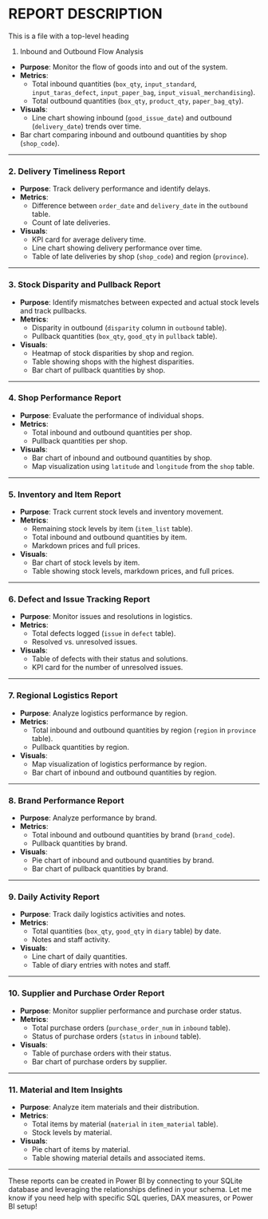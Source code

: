 # REPORT DESCRIPTION

This is a file with a top-level heading

1. Inbound and Outbound Flow Analysis

- **Purpose**: Monitor the flow of goods into and out of the system.
- **Metrics**:
  - Total inbound quantities (`box_qty`, `input_standard`, `input_taras_defect`, `input_paper_bag`, `input_visual_merchandising`).
  - Total outbound quantities (`box_qty`, `product_qty`, `paper_bag_qty`).
- **Visuals**:
  - Line chart showing inbound (`good_issue_date`) and outbound (`delivery_date`) trends over time.
- Bar chart comparing inbound and outbound quantities by shop (`shop_code`).

---

### **2. Delivery Timeliness Report**

- **Purpose**: Track delivery performance and identify delays.
- **Metrics**:
  - Difference between `order_date` and `delivery_date` in the `outbound` table.
  - Count of late deliveries.
- **Visuals**:
  - KPI card for average delivery time.
  - Line chart showing delivery performance over time.
  - Table of late deliveries by shop (`shop_code`) and region (`province`).

---

### **3. Stock Disparity and Pullback Report**

- **Purpose**: Identify mismatches between expected and actual stock levels and track pullbacks.
- **Metrics**:
  - Disparity in outbound (`disparity` column in `outbound` table).
  - Pullback quantities (`box_qty`, `good_qty` in `pullback` table).
- **Visuals**:
  - Heatmap of stock disparities by shop and region.
  - Table showing shops with the highest disparities.
  - Bar chart of pullback quantities by shop.

---

### **4. Shop Performance Report**

- **Purpose**: Evaluate the performance of individual shops.
- **Metrics**:
  - Total inbound and outbound quantities per shop.
  - Pullback quantities per shop.
- **Visuals**:
  - Bar chart of inbound and outbound quantities by shop.
  - Map visualization using `latitude` and `longitude` from the `shop` table.

---

### **5. Inventory and Item Report**

- **Purpose**: Track current stock levels and inventory movement.
- **Metrics**:
  - Remaining stock levels by item (`item_list` table).
  - Total inbound and outbound quantities by item.
  - Markdown prices and full prices.
- **Visuals**:
  - Bar chart of stock levels by item.
  - Table showing stock levels, markdown prices, and full prices.

---

### **6. Defect and Issue Tracking Report**

- **Purpose**: Monitor issues and resolutions in logistics.
- **Metrics**:
  - Total defects logged (`issue` in `defect` table).
  - Resolved vs. unresolved issues.
- **Visuals**:
  - Table of defects with their status and solutions.
  - KPI card for the number of unresolved issues.

---

### **7. Regional Logistics Report**

- **Purpose**: Analyze logistics performance by region.
- **Metrics**:
  - Total inbound and outbound quantities by region (`region` in `province` table).
  - Pullback quantities by region.
- **Visuals**:
  - Map visualization of logistics performance by region.
  - Bar chart of inbound and outbound quantities by region.

---

### **8. Brand Performance Report**

- **Purpose**: Analyze performance by brand.
- **Metrics**:
  - Total inbound and outbound quantities by brand (`brand_code`).
  - Pullback quantities by brand.
- **Visuals**:
  - Pie chart of inbound and outbound quantities by brand.
  - Bar chart of pullback quantities by brand.

---

### **9. Daily Activity Report**

- **Purpose**: Track daily logistics activities and notes.
- **Metrics**:
  - Total quantities (`box_qty`, `good_qty` in `diary` table) by date.
  - Notes and staff activity.
- **Visuals**:
  - Line chart of daily quantities.
  - Table of diary entries with notes and staff.

---

### **10. Supplier and Purchase Order Report**

- **Purpose**: Monitor supplier performance and purchase order status.
- **Metrics**:
  - Total purchase orders (`purchase_order_num` in `inbound` table).
  - Status of purchase orders (`status` in `inbound` table).
- **Visuals**:
  - Table of purchase orders with their status.
  - Bar chart of purchase orders by supplier.

---

### **11. Material and Item Insights**

- **Purpose**: Analyze item materials and their distribution.
- **Metrics**:
  - Total items by material (`material` in `item_material` table).
  - Stock levels by material.
- **Visuals**:
  - Pie chart of items by material.
  - Table showing material details and associated items.

---

These reports can be created in Power BI by connecting to your SQLite database and leveraging the relationships defined in your schema. Let me know if you need help with specific SQL queries, DAX measures, or Power BI setup!
